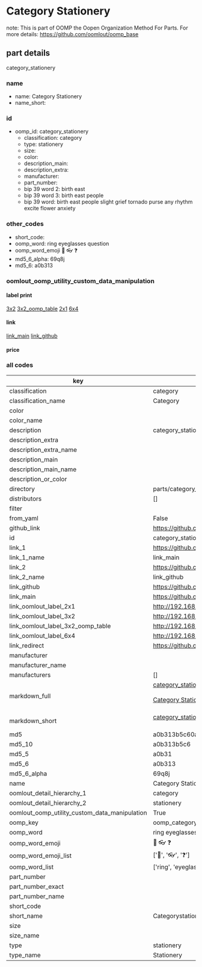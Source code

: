 # Category Stationery  

note: This is part of OOMP the Oopen Organization Method For Parts. For more details: https://github.com/oomlout/oomp_base

##  part details
  



category_stationery



### name
* name: Category Stationery
* name_short: 
### id
* oomp_id: category_stationery
  * classification: category
  * type: stationery
  * size: 
  * color: 
  * description_main: 
  * description_extra: 
  * manufacturer: 
  * part_number: 
  * bip 39 word 2: birth east
  * bip 39 word 3: birth east people
  * bip 39 word: birth east people slight grief tornado purse any rhythm excite flower anxiety

### other_codes
* short_code: 
* oomp_word: ring eyeglasses question
* oomp_word_emoji :ring: :eyeglasses: :question:
* md5_6_alpha: 69q8j
* md5_6: a0b313






### oomlout_oomp_utility_custom_data_manipulation
#### label print
[3x2](http://192.168.1.245:1112/?label=oomp%2069q8j)
[3x2_oomp_table](http://192.168.1.108:1112/?label=oomp%2069q8j)
[2x1](http://192.168.1.242:1112/?label=oomp%2069q8j)
[6x4](http://192.168.1.55:1112/?label=oomp%2069q8j)    

#### link

[link_main](https://github.com/oomlout/oomlout_oomp_version_1_messy/tree/main/parts/category_stationery) [link_github](https://github.com/oomlout/oomlout_oomp_version_1_messy/tree/main/parts/category_stationery)                             

#### price







### all codes 
| key | value |  
| --- | --- |  
| classification | category |  
| classification_name | Category |  
| color |  |  
| color_name |  |  
| description | category_stationery |  
| description_extra |  |  
| description_extra_name |  |  
| description_main |  |  
| description_main_name |  |  
| description_or_color |   |  
| directory | parts/category_stationery |  
| distributors | [] |  
| filter |  |  
| from_yaml | False |  
| github_link | https://github.com/oomlout/oomlout_oomp_part_src/tree/main/parts/category_stationery |  
| id | category_stationery |  
| link_1 | https://github.com/oomlout/oomlout_oomp_version_1_messy/tree/main/parts/category_stationery |  
| link_1_name | link_main |  
| link_2 | https://github.com/oomlout/oomlout_oomp_version_1_messy/tree/main/parts/category_stationery |  
| link_2_name | link_github |  
| link_github | https://github.com/oomlout/oomlout_oomp_version_1_messy/tree/main/parts/category_stationery |  
| link_main | https://github.com/oomlout/oomlout_oomp_version_1_messy/tree/main/parts/category_stationery |  
| link_oomlout_label_2x1 | http://192.168.1.242:1112/?label=oomp%2069q8j |  
| link_oomlout_label_3x2 | http://192.168.1.245:1112/?label=oomp%2069q8j |  
| link_oomlout_label_3x2_oomp_table | http://192.168.1.108:1112/?label=oomp%2069q8j |  
| link_oomlout_label_6x4 | http://192.168.1.55:1112/?label=oomp%2069q8j |  
| link_redirect | https://github.com/oomlout/oomlout_oomp_version_1_messy/tree/main/parts/category_stationery |  
| manufacturer |  |  
| manufacturer_name |  |  
| manufacturers | [] |  
| markdown_full | [category_stationery](none)<br>[](none)<br>[Category Stationery](none)<br><br> |  
| markdown_short | [category_stationery](none)<br><br> |  
| md5 | a0b313b5c60a35d395b34cbb459168b5 |  
| md5_10 | a0b313b5c6 |  
| md5_5 | a0b31 |  
| md5_6 | a0b313 |  
| md5_6_alpha | 69q8j |  
| name | Category Stationery |  
| oomlout_detail_hierarchy_1 | category |  
| oomlout_detail_hierarchy_2 | stationery |  
| oomlout_oomp_utility_custom_data_manipulation | True |  
| oomp_key | oomp_category_stationery |  
| oomp_word | ring eyeglasses question |  
| oomp_word_emoji | :ring: :eyeglasses: :question: |  
| oomp_word_emoji_list | [':ring:', ':eyeglasses:', ':question:'] |  
| oomp_word_list | ['ring', 'eyeglasses', 'question'] |  
| part_number |  |  
| part_number_exact |  |  
| part_number_name |  |  
| short_code |  |  
| short_name | Categorystationery |  
| size |  |  
| size_name |  |  
| type | stationery |  
| type_name | Stationery |  
